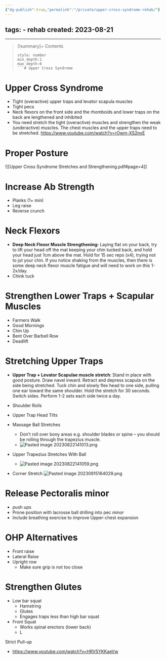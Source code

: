 ```yaml
---
{"dg-publish":true,"permalink":"/private/upper-cross-syndrome-rehab/"}
---
```


tags:
	- rehab
created: 2023-08-21
---
---

>[!summary]+ Contents
>```toc
>style: number
>min_depth:1
>max_depth:6
>```# Upper Cross Syndrome

# Upper Cross Syndrome
- Tight (overactive) upper traps and levator scapula muscles
- Tight pecs
- Neck flexors on the front side and the rhomboids and lower traps on the back are lengthened and inhibited
- You need stretch the tight (overactive) muscles and strengthen the weak (underactive) muscles. The chest muscles and the upper traps need to be stretched.
https://www.youtube.com/watch?v=rOwm-XS2nvE

# Proper Posture
![[Upper Cross Syndrome Stretches and Strengthening.pdf#page=4]]

# Increase Ab Strength
- Planks (1+ min)
- Leg raise
- Reverse crunch

# Neck Flexors
- **Deep Neck Flexor Muscle Strengthening:** Laying flat on your back, try to lift your head off the mat keeping your chin tucked back, and hold your head just 1cm above the mat. Hold for 15 sec reps (x4), trying not to jut your chin. If you notice shaking from the muscles, then there is some deep neck flexor muscle fatigue and will need to work on this 1-2x/day.
- Chink tuck

# Strengthen Lower Traps + Scapular Muscles
- Farmers Walk
- Good Mornings
- Chin Up
- Bent Over Barbell Row
- Deadlift

# Stretching Upper Traps
- **Upper Trap + Levator Scapulae muscle stretch**: Stand in place with good posture. Draw navel inward. Retract and depress scapula on the side being stretched. Tuck chin and slowly flex head to one side, pulling one ear toward the same shoulder. Hold the stretch for 30 seconds. Switch sides. Perform 1-2 sets each side twice a day.
- Shoulder Rolls
- Upper Trap Head Tilts
- Massage Ball Stretches
	- Don’t roll over bony areas e.g. shoulder blades or spine – you should be rolling through the trapezius muscle.
	- ![Pasted image 20230822141013.png](/img/user/Private/attachments/Pasted%20image%2020230822141013.png)
- Upper Trapezius Stretches With Ball
	- ![Pasted image 20230822141059.png](/img/user/Private/attachments/Pasted%20image%2020230822141059.png)

- Corner Stretch
	![Pasted image 20230915164029.png](/img/user/Private/attachments/Pasted%20image%2020230915164029.png)



# Release Pectoralis minor
- push ups
- Prone position with lacrosse ball drilling into pec minor
- Include breathing exercise to improve Upper-chest expansion

# OHP Alternatives
- Front raise
- Lateral Raise
- Upright row
	- Make sure grip is not too close


# Strengthen Glutes
- Low bar squat
	- Hamstring
	- Glutes
	- Engages traps less than high bar squat
- Front Squat
	- Works spinal erectors (lower back)
	- L

Strict Pull-up
- https://www.youtube.com/watch?v=HRV5YKKaeVw